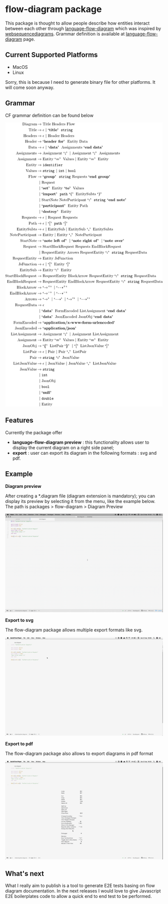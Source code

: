 # flow-diagram package

This package is thought to allow people describe how entities interact between each other through [language-flow-diagram](https://atom.io/packages/language-flow-diagram) which was inspired by
[websequencediagrams](https://www.websequencediagrams.com/). Grammar definition is available at [language-flow-diagram](https://atom.io/packages/language-flow-diagram) page.

## Current Supported Platforms

- MacOS
- Linux

Sorry, this is because I need to generate binary file for other platforms. It will come soon anyway.

## Grammar

CF grammar definition can be found below

![grammar](https://raw.githubusercontent.com/sdrubolo/project-images/master/grammar.png)

## Features

Currently the package offer

- **language-flow-diagram preview** : this functionality allows user to display the current diagram on a right side panel;
- **export** : user can export its diagram in the following formats : svg and pdf.

## Example

**Diagram preview**

After creating a \*.diagram file (diagram extension is mandatory); you can display its preview by selecting it from the menu, like the example below. The path is packages > flow-diagram > Diagram Preview

![how to display preview](https://raw.githubusercontent.com/sdrubolo/project-images/master/first.gif)


**Export to svg**

The flow-diagram package allows multiple export formats like svg.

![svg export](https://raw.githubusercontent.com/sdrubolo/project-images/master/export1.gif)


**Export to pdf**

The flow-diagram package also allows to export diagrams in pdf format

![pdf export](https://raw.githubusercontent.com/sdrubolo/project-images/master/export2.gif)

## What's next

What I really aim to publish is a tool to generate E2E tests basing on flow diagram documentation. In the next releases I would love to give Javascript E2E boilerplates code to allow a quick end to end test to be performed.
